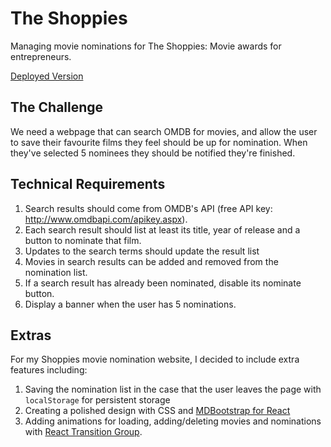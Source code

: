 # The Shoppies
Managing movie nominations for The Shoppies: Movie awards for entrepreneurs. 


[Deployed Version](https://the-shoppies-movie-nominations.herokuapp.com/)

## The Challenge 
We need a webpage that can search OMDB for movies, and allow the user to save their favourite films they feel should be up for nomination. When they've selected 5 nominees they should be notified they're finished.


## Technical Requirements
1. Search results should come from OMDB's API (free API key: http://www.omdbapi.com/apikey.aspx).
2. Each search result should list at least its title, year of release and a button to nominate that film.
3. Updates to the search terms should update the result list
4. Movies in search results can be added and removed from the nomination list.
5. If a search result has already been nominated, disable its nominate button.
6. Display a banner when the user has 5 nominations.

## Extras
For my Shoppies movie nomination website, I decided to include extra features including:
1. Saving the nomination list in the case that the user leaves the page with `localStorage` for persistent storage 
2. Creating a polished design with CSS and [MDBootstrap for React](https://mdbootstrap.com/docs/b5/react/)
3. Adding animations for loading, adding/deleting movies and nominations with [React Transition Group](https://reactcommunity.org/react-transition-group/). 
